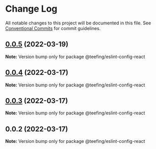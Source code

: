 # Change Log

All notable changes to this project will be documented in this file.
See [Conventional Commits](https://conventionalcommits.org) for commit guidelines.

## [0.0.5](https://github.com/teefing/eslint-config/compare/v0.0.4...v0.0.5) (2022-03-19)

**Note:** Version bump only for package @teefing/eslint-config-react





## [0.0.4](https://github.com/teefing/eslint-config/compare/v0.0.3...v0.0.4) (2022-03-17)

**Note:** Version bump only for package @teefing/eslint-config-react





## [0.0.3](https://github.com/teefing/eslint-config/compare/v0.0.2...v0.0.3) (2022-03-17)

**Note:** Version bump only for package @teefing/eslint-config-react





## 0.0.2 (2022-03-17)

**Note:** Version bump only for package @teefing/eslint-config-react
